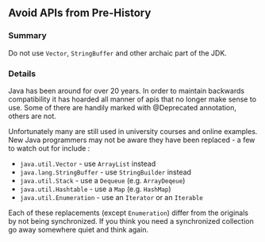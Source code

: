 ## Avoid APIs from Pre-History

### Summary

Do not use `Vector`, `StringBuffer` and other archaic part of the JDK.

### Details

Java has been around for over 20 years. In order to maintain backwards compatibility it has hoarded all manner of apis that no longer make sense to use. Some of there are handily marked with @Deprecated annotation, others are not.

Unfortunately many are still used in university courses and online examples. New Java programmers may not be aware they have been replaced - a few to watch out for include :

* `java.util.Vector` - use `ArrayList` instead
* `java.lang.StringBuffer` - use `StringBuilder` instead
* `java.util.Stack` - use a `Dequeue` (e.g. `ArrayDeqeue`)
* `java.util.Hashtable` - use a `Map` (e.g. `HashMap`)
* `java.util.Enumeration` - use an `Iterator` or an `Iterable`

Each of these replacements (except `Enumeration`) differ from the originals by not being synchronized. If you think you need a synchronized collection go away somewhere quiet and think again.
